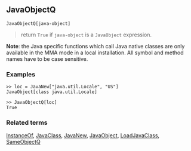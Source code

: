## JavaObjectQ

```
JavaObjectQ[java-object]
```

> return `True` if `java-object` is a `JavaObject` expression.

**Note**: the Java specific functions which call Java native classes are only available in the MMA mode in a local installation. All symbol and method names have to be case sensitive.

### Examples

```
>> loc = JavaNew["java.util.Locale", "US"] 
JavaObject[class java.util.Locale]

>> JavaObjectQ[loc]
True
```

### Related terms 
[InstanceOf](InstanceOf.md), [JavaClass](JavaClass.md), [JavaNew](JavaNew.md), [JavaObject](JavaObject.md), [LoadJavaClass](LoadJavaClass.md), [SameObjectQ](SameObjectQ.md)